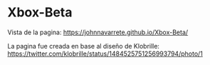 # Xbox-Beta
Vista de la pagina:
https://johnnavarrete.github.io/Xbox-Beta/

La pagina fue creada en base al diseño de Klobrille: https://twitter.com/klobrille/status/1484525751256993794/photo/1
